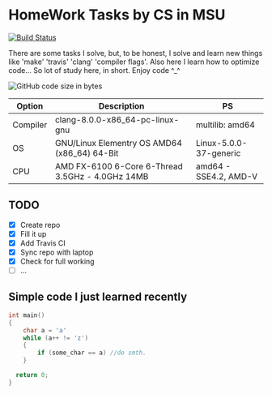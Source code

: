 # HomeWork Tasks by CS in MSU
[![Build Status](https://travis-ci.com/s-akhmedoff/msu-cs-homework.svg?branch=master)](https://travis-ci.com/s-akhmedoff/msu-cs-homework)

There are some tasks I solve, but, to be honest, I solve and learn new things like 'make' 'travis' 'clang' 'compiler flags'. Also here I learn how to optimize code... So lot of study here, in short. Enjoy code ^_^

![GitHub code size in bytes](https://img.shields.io/github/languages/code-size/s-akhmedoff/msu-cs-homework?style=for-the-badge)

| Option | Description | PS |
| ----------- | ----------- | ----------- |
| Compiler | clang-8.0.0-x86_64-pc-linux-gnu | multilib: amd64 |
| OS | GNU/Linux Elementry OS AMD64 (x86_64) 64-Bit | Linux-5.0.0-37-generic |
| CPU | AMD FX-6100 6-Core 6-Thread 3.5GHz - 4.0GHz 14MB | amd64 - SSE4.2, AMD-V |

## TODO
- [x] Create repo
- [x] Fill it up
- [x] Add Travis CI
- [x] Sync repo with laptop
- [x] Check for full working
- [ ] ...

## Simple code I just learned recently
```c
int main()
{
	char a = 'a'
	while (a++ != 'z')
	{
		if (some_char == a) //do smth.
	}

  return 0;
}
```
